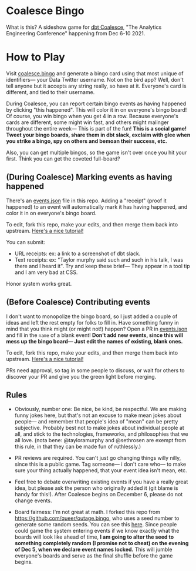 # Coalesce Bingo

What is this? A sideshow game for [dbt Coalesce](https://coalesce.getdbt.com/), "The Analytics Engineering Conference" happening from Dec 6-10 2021.

# How to Play
Visit [coalesce.bingo](https://coalesce.bingo) and generate a bingo card using that most unique of identifiers— your Data Twitter username. Not on the bird app? Well, don't tell anyone but it accepts any string really, so have at it. Everyone's card is different, and tied to their username.

During Coalesce, you can report certain bingo events as having happened by clicking "this happened". This will color it in on everyone's bingo board! Of course, you win bingo when you get 4 in a row. Because everyone's cards are different, some might win fast, and others might malinger throughout the entire week— This is part of the fun! **This is a social game! Tweet your bingo boards, share them in dbt slack, exclaim with glee when you strike a bingo, spy on others and bemoan their success, etc.**

Also, you can get multiple bingos, so the game isn't over once you hit your first. Think you can get the coveted full-board?


## (During Coalesce) Marking events as having happened
There's an [events.json](https://github.com/izzymiller/coalesce-bingo/blob/main/events.json) file in this repo. Adding a "receipt" (proof it happened) to an event will automatically mark it has having happened, and color it in on everyone's bingo board.

To edit, fork this repo, make your edits, and then merge them back into upstream. [Here's a nice tutorial!](https://jarv.is/notes/how-to-pull-request-fork-github/)

You can submit:
* URL receipts: ex: a link to a screenshot of dbt slack. 
* Text receipts: ex: "Taylor murphy said such and such in his talk, I was there and I heard it". Try and keep these brief— They appear in a tool tip and I am very bad at CSS.

Honor system works great.

## (Before Coalesce) Contributing events

I don't want to monopolize the bingo board, so I just added a couple of ideas and left the rest empty for folks to fill in. Have something funny in mind that you think might (or might not!) happen? Open a PR in [events.json](https://github.com/izzymiller/coalesce-bingo/blob/main/events.json) and fill in the `name` of a blank event! **Don't add new events, since this will mess up the bingo board— Just edit the names of existing, blank ones.**

To edit, fork this repo, make your edits, and then merge them back into upstream. [Here's a nice tutorial!](https://jarv.is/notes/how-to-pull-request-fork-github/)

PRs need approval, so tag in some people to discuss, or wait for others to discover your PR and give you the green light before merging.

## Rules

* Obviously, number one: Be nice, be kind, be respectful. We are making funny jokes here, but that's not an excuse to make mean jokes about people— and remember that people's idea of "mean" can be pretty subjective. Probably best not to make jokes about individual people at all, and stick to the technologies, frameworks, and philosophies that we all love. (nota bene: @tayloramurphy and @sethrosen are exempt from this rule, in that they can be made fun of ruthlessly.)

* PR reviews are required. You can't just go changing things willy nilly, since this is a public game. Tag someone— i don't care who— to make sure your thing actually happened, that your event idea isn't mean, etc.

* Feel free to debate overwriting existing events if you have a really great idea, but please ask the person who originally added it (git blame is handy for this!). After Coalesce begins on December 6, please do not change events.

* Board fairness: I'm not great at math. I forked this repo from https://github.com/queer/outage.bingo, who uses a seed number to generate some random seeds. You can see this [here](https://github.com/izzymiller/coalesce-bingo/blob/main/index.js#L43). Since people could game the system entering events if we know exactly what the boards will look like ahead of time, **I am going to alter the seed to something completely random (I promise not to cheat) on the evening of Dec 5, when we declare event names locked.** This will jumble everyone's boards and serve as the final shuffle before the game begins.
